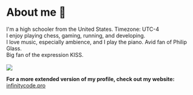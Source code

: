 # About me 🌳
I'm a high schooler from the United States. Timezone: UTC-4 <br>
I enjoy playing chess, gaming, running, and developing. <br>
I love music, especially ambience, and I play the piano. Avid fan of Philip Glass. <br>
Big fan of the expression KISS.<br><br>
![](http://github-profile-summary-cards.vercel.app/api/cards/profile-details?username=infinitycxde&theme=nord_dark)

**For a more extended version of my profile, check out my website:**
[infinitycode.pro](https://infinitycode.pro) <br>
